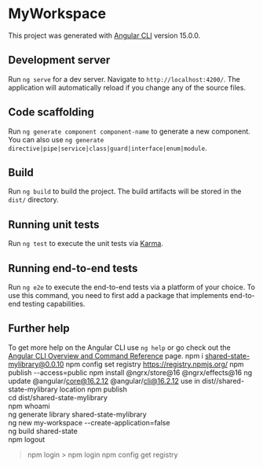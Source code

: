 # MyWorkspace

This project was generated with [Angular CLI](https://github.com/angular/angular-cli) version 15.0.0.

## Development server

Run `ng serve` for a dev server. Navigate to `http://localhost:4200/`. The application will automatically reload if you change any of the source files.

## Code scaffolding

Run `ng generate component component-name` to generate a new component. You can also use `ng generate directive|pipe|service|class|guard|interface|enum|module`.

## Build

Run `ng build` to build the project. The build artifacts will be stored in the `dist/` directory.

## Running unit tests

Run `ng test` to execute the unit tests via [Karma](https://karma-runner.github.io).

## Running end-to-end tests

Run `ng e2e` to execute the end-to-end tests via a platform of your choice. To use this command, you need to first add a package that implements end-to-end testing capabilities.

## Further help

To get more help on the Angular CLI use `ng help` or go check out the [Angular CLI Overview and Command Reference](https://angular.io/cli) page.
npm i shared-state-mylibrary@0.0.10 
npm config set registry https://registry.npmjs.org/
npm publish --access=public
npm install @ngrx/store@16 @ngrx/effects@16 
 ng update @angular/core@16.2.12  @angular/cli@16.2.12
  use in dist//shared-state-mylibrary   location npm  publish   
  cd dist/shared-state-mylibrary   
  npm whoami     
  ng generate library shared-state-mylibrary    
   ng new my-workspace --create-application=false    
   ng build shared-state  
   npm logout 
   > npm login  > npm login
> npm config get registry 
